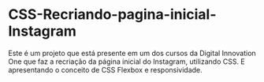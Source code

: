 # CSS-Recriando-pagina-inicial-Instagram
Este é um projeto que está presente em um dos cursos da Digital Innovation One que faz a recriação da página inicial do Instagram, utilizando CSS. E apresentando o conceito de CSS Flexbox e responsividade.
